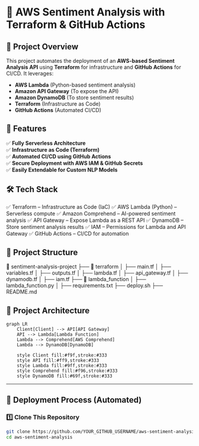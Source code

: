 # 🚀 AWS Sentiment Analysis with Terraform & GitHub Actions

## 📝 Project Overview
This project automates the deployment of an **AWS-based Sentiment Analysis API** using **Terraform** for infrastructure and **GitHub Actions** for CI/CD. It leverages:
- **AWS Lambda** (Python-based sentiment analysis)
- **Amazon API Gateway** (To expose the API)
- **Amazon DynamoDB** (To store sentiment results)
- **Terraform** (Infrastructure as Code)
- **GitHub Actions** (Automated CI/CD)

## 📌 Features
✅ **Fully Serverless Architecture**  
✅ **Infrastructure as Code (Terraform)**  
✅ **Automated CI/CD using GitHub Actions**  
✅ **Secure Deployment with AWS IAM & GitHub Secrets**  
✅ **Easily Extendable for Custom NLP Models**  

## 🛠 Tech Stack

✅ Terraform – Infrastructure as Code (IaC)
✅ AWS Lambda (Python) – Serverless compute
✅ Amazon Comprehend – AI-powered sentiment analysis
✅ API Gateway – Expose Lambda as a REST API
✅ DynamoDB – Store sentiment analysis results
✅ IAM – Permissions for Lambda and API Gateway
✅ GitHub Actions – CI/CD for automation

## 📁 Project Structure

📂 sentiment-analysis-project
 ├── 📂 terraform
 │   ├── main.tf
 │   ├── variables.tf
 │   ├── outputs.tf
 │   ├── lambda.tf
 │   ├── api_gateway.tf
 │   ├── dynamodb.tf
 │   ├── iam.tf
 ├── 📂 lambda_function
 │   ├── lambda_function.py
 │   ├── requirements.txt
 ├── deploy.sh
 ├── README.md

## 📁 Project Architecture
```mermaid
graph LR
    Client[Client] --> API[API Gateway]
    API --> Lambda[Lambda Function]
    Lambda --> Comprehend[AWS Comprehend]
    Lambda --> DynamoDB[DynamoDB]
    
    style Client fill:#f9f,stroke:#333
    style API fill:#ff9,stroke:#333
    style Lambda fill:#9ff,stroke:#333
    style Comprehend fill:#f96,stroke:#333
    style DynamoDB fill:#69f,stroke:#333
```

---

## 🚀 Deployment Process (Automated)
### **1️⃣ Clone This Repository**
```sh
git clone https://github.com/YOUR_GITHUB_USERNAME/aws-sentiment-analysis.git
cd aws-sentiment-analysis
```

